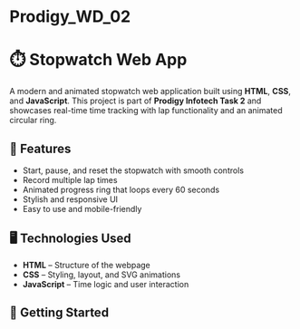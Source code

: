 # Prodigy_WD_02

# ⏱️ Stopwatch Web App

A modern and animated stopwatch web application built using **HTML**, **CSS**, and **JavaScript**. This project is part of **Prodigy Infotech Task 2** and showcases real-time time tracking with lap functionality and an animated circular ring.

## 🔧 Features

- Start, pause, and reset the stopwatch with smooth controls
- Record multiple lap times
- Animated progress ring that loops every 60 seconds
- Stylish and responsive UI
- Easy to use and mobile-friendly

## 🖥️ Technologies Used

- **HTML** – Structure of the webpage
- **CSS** – Styling, layout, and SVG animations
- **JavaScript** – Time logic and user interaction


## 🚀 Getting Started
